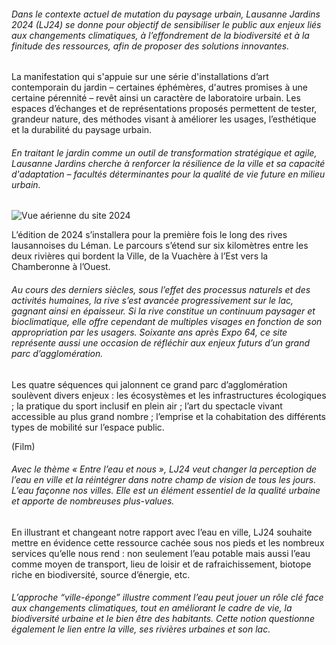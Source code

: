 ###### Dans le contexte actuel de mutation du paysage urbain, Lausanne Jardins 2024 (LJ24) se donne pour objectif de sensibiliser le public aux enjeux liés aux changements climatiques, à l’effondrement de la biodiversité et à la finitude des ressources, afin de proposer des solutions innovantes. 

La manifestation qui s'appuie sur une série d'installations d’art contemporain du jardin – certaines éphémères, d'autres promises à une certaine pérennité – revêt ainsi un caractère de laboratoire urbain. Les espaces d’échanges et de représentations proposés permettent de tester, grandeur nature, des méthodes visant à améliorer les usages, l’esthétique et la durabilité du paysage urbain. 

###### En traitant le jardin comme un outil de transformation stratégique et agile, Lausanne Jardins cherche à renforcer la résilience de la ville et sa capacité d'adaptation – facultés déterminantes pour la qualité de vie future en milieu urbain.

<img id="plan" src="../images/01_basemap_ville.jpg" alt="Vue aérienne du site 2024">
<!-- ![Vue aérienne du site 2024](../images/01_basemap_ville.jpg) -->

L’édition de 2024 s’installera pour la première fois le long des rives lausannoises du Léman. Le parcours s’étend sur six kilomètres entre les deux rivières qui bordent la Ville, de la Vuachère à l’Est vers la Chamberonne à l’Ouest. 

###### Au cours des derniers siècles, sous l’effet des processus naturels et des activités humaines, la rive s’est avancée progressivement sur le lac, gagnant ainsi en épaisseur. Si la rive constitue un continuum paysager et bioclimatique, elle offre cependant de multiples visages en fonction de son appropriation par les usagers. Soixante ans après Expo 64, ce site représente aussi une occasion de réfléchir aux enjeux futurs d’un grand parc d’agglomération.

Les quatre séquences qui jalonnent ce grand parc d’agglomération soulèvent divers enjeux : les écosystèmes et les infrastructures écologiques ; la pratique du sport inclusif en plein air ; l’art du spectacle vivant accessible au plus grand nombre ; l’emprise et la cohabitation des différents types de mobilité sur l’espace public. 

(Film)

###### Avec le thème « Entre l’eau et nous », LJ24 veut changer la perception de l’eau en ville et la réintégrer dans notre champ de vision de tous les jours. L’eau façonne nos villes. Elle est un élément essentiel de la qualité urbaine et apporte de nombreuses plus-values.

En illustrant et changeant notre rapport avec l’eau en ville, LJ24 souhaite mettre en évidence cette ressource cachée sous nos pieds et les nombreux services qu’elle nous rend : non seulement l’eau potable mais aussi l’eau comme moyen de transport, lieu de loisir et de rafraichissement, biotope riche en biodiversité, source d’énergie, etc.

###### L’approche “ville-éponge” illustre comment l’eau peut jouer un rôle clé face aux changements climatiques, tout en améliorant le cadre de vie, la biodiversité urbaine et le bien être des habitants. Cette notion questionne également le lien entre la ville, ses rivières urbaines et son lac.
